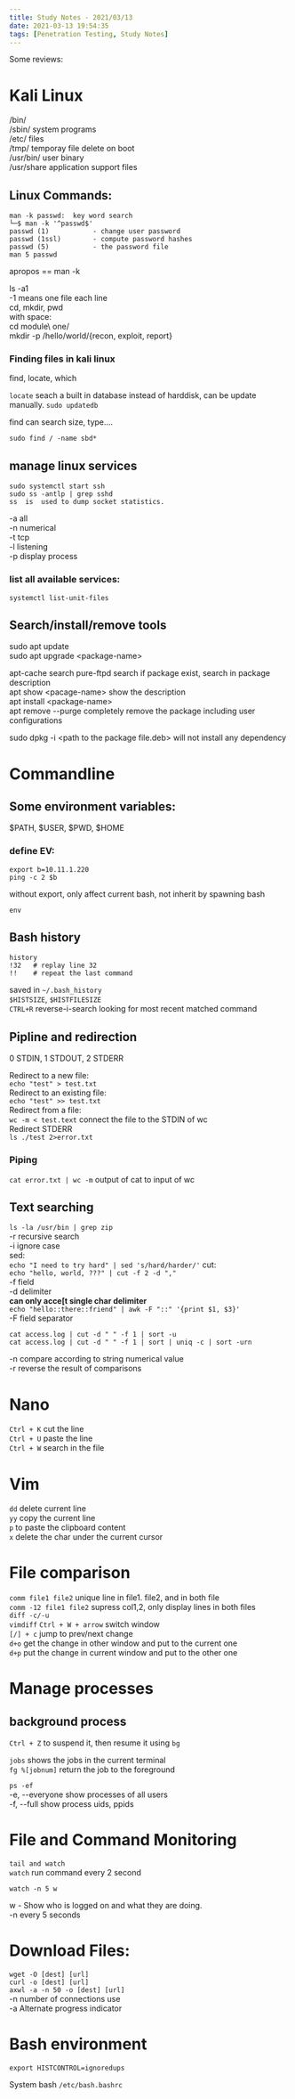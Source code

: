 ```yaml
---
title: Study Notes - 2021/03/13
date: 2021-03-13 19:54:35
tags: [Penetration Testing, Study Notes]
---
```


Some reviews: 
# Kali Linux
/bin/   
/sbin/  system programs  
/etc/   files  
/tmp/ temporay file delete on boot  
/usr/bin/  user binary  
/usr/share application support files  

## Linux Commands:
```
man -k passwd:  key word search
└─$ man -k '^passwd$'  
passwd (1)           - change user password
passwd (1ssl)        - compute password hashes
passwd (5)           - the password file
man 5 passwd
```

apropos == man -k  

ls -a1  
-1 means one file each line  
cd, mkdir, pwd  
with space:  
cd module\ one/  
mkdir -p /hello/world/{recon, exploit, report}  

### Finding files in kali linux
find, locate, which  

`locate` seach a built in database instead of harddisk, can be update manually. `sudo updatedb`  

find can search size, type....
```
sudo find / -name sbd*
```

## manage linux services
```
sudo systemctl start ssh
sudo ss -antlp | grep sshd
ss  is  used to dump socket statistics.
```
-a all  
-n numerical  
-t tcp  
-l listening  
-p display process  

### list all available services:
```
systemctl list-unit-files
```

## Search/install/remove tools
sudo apt update   
sudo apt upgrade \<package-name>

apt-cache search pure-ftpd     search if package exist, search in package description  
apt show \<pacage-name>  show the description  
apt install \<package-name>   
apt remove --purge  completely remove the package including user configurations  

sudo dpkg -i \<path to the package file.deb>      will not install any dependency   


# Commandline
## Some environment variables:
$PATH, $USER, $PWD, $HOME
### define EV:
```
export b=10.11.1.220
ping -c 2 $b
```
without export, only affect current bash, not inherit by spawning bash  
```
env
```

## Bash history
```
history
!32   # replay line 32
!!    # repeat the last command
```
saved in `~/.bash_history`  
`$HISTSIZE`,  `$HISTFILESIZE`  
`CTRL+R` reverse-i-search  looking for most recent matched command  

## Pipline and redirection
0 STDIN, 1 STDOUT, 2 STDERR  

Redirect to a new file:  
`echo "test" > test.txt`  
Redirect to an existing file:  
`echo "test" >> test.txt`   
Redirect from a file:  
`wc -m < test.text`  connect the file to the STDIN of wc  
Redirect STDERR  
`ls ./test 2>error.txt`  

### Piping
`cat error.txt | wc -m`   output of cat to input of wc  

## Text searching 
`ls -la /usr/bin | grep zip`  
-r recursive search  
-i ignore case  
sed:  
`echo "I need to try hard" | sed 's/hard/harder/'`
cut:  
`echo "hello, world, ???" | cut -f 2 -d ","`  
-f field  
-d delimiter  
**can only acce[t single char delimiter**  
`echo "hello::there::friend" | awk -F "::" '{print $1, $3}'`  
-F field separator  

```
cat access.log | cut -d " " -f 1 | sort -u
cat access.log | cut -d " " -f 1 | sort | uniq -c | sort -urn
```

-n compare according to string numerical value  
-r reverse the result of comparisons  


# Nano
`Ctrl + K` cut the line  
`Ctrl + U` paste the line  
`Ctrl + W` search in the file  

# Vim
`dd` delete current line  
`yy` copy the current line  
`p` to paste the clipboard content  
`x` delete the char under the current cursor  

# File comparison 
`comm file1 file2`  unique line in file1. file2, and in both file  
`comm -12 file1 file2`  supress col1,2, only display lines in both files   
`diff -c/-u`  
`vimdiff`  `Ctrl + W + arrow` switch window  
`[/] + c` jump to prev/next change  
`d+o` get the change in other window and put to the current one  
`d+p` put the change in current window and put to the other one   

# Manage processes
## background process
`Ctrl + Z` to suspend it, then resume it using `bg`  

`jobs` shows the jobs in the current terminal  
`fg %[jobnum]` return the job to the foreground  


`ps -ef`  
 -e, --everyone  show processes of all users   
 -f, --full      show process uids, ppids  


 # File and Command Monitoring
 `tail and watch`  
 `watch`  run command every 2 second  
 ```
 watch -n 5 w
 ```
w - Show who is logged on and what they are doing.  
-n   every 5 seconds  

# Download Files:
`wget -O [dest] [url]`  
`curl -o [dest] [url]`  
`axwl -a -n 50 -o [dest] [url]`  
-n number of connections use  
-a      Alternate progress indicator  

# Bash environment
`export HISTCONTROL=ignoredups`

System bash `/etc/bash.bashrc`  
